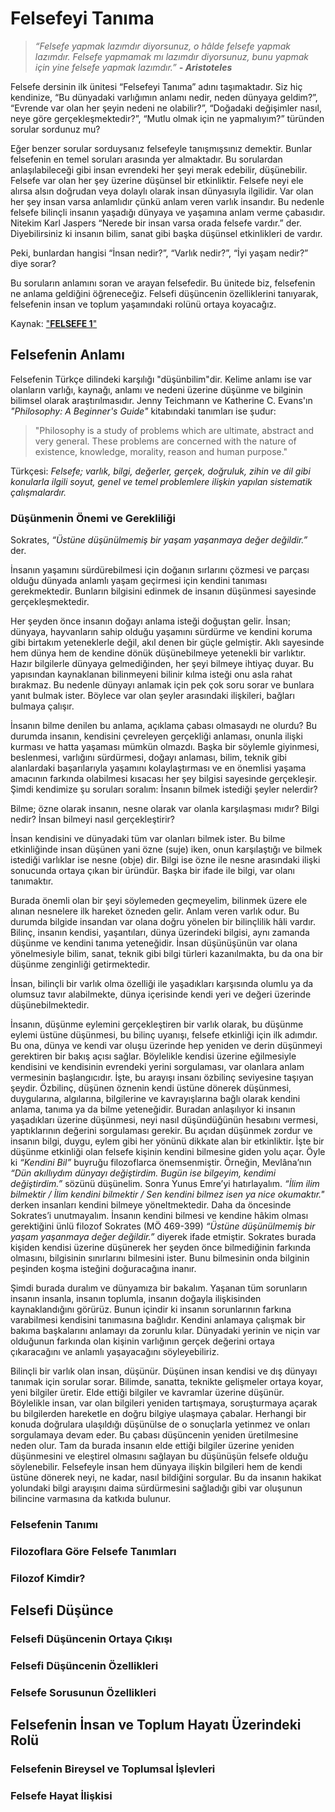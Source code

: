 # Felsefeyi Tanıma

> *“Felsefe yapmak lazımdır diyorsunuz, o hâlde felsefe yapmak lazımdır. Felsefe yapmamak mı lazımdır diyorsunuz, bunu yapmak için yine felsefe yapmak lazımdır.”* ***- Aristoteles***

Felsefe dersinin ilk ünitesi “Felsefeyi Tanıma” adını taşımaktadır. Siz hiç kendinize, “Bu dünyadaki varlığımın anlamı nedir, neden dünyaya geldim?”, “Evrende var olan her şeyin nedeni ne olabilir?”, “Doğadaki değişimler nasıl, neye göre gerçekleşmektedir?”, “Mutlu olmak için ne yapmalıyım?” türünden sorular sordunuz mu? 

Eğer benzer sorular sorduysanız felsefeyle tanışmışsınız demektir. Bunlar felsefenin en temel soruları arasında yer almaktadır. Bu sorulardan anlaşılabileceği gibi insan evrendeki her şeyi merak edebilir, düşünebilir. Felsefe var olan her şey üzerine düşünsel bir etkinliktir. Felsefe neyi ele alırsa alsın doğrudan veya dolaylı olarak insan dünyasıyla ilgilidir. Var olan her şey insan varsa anlamlıdır çünkü anlam veren varlık insandır. Bu nedenle felsefe bilinçli insanın yaşadığı dünyaya ve yaşamına anlam verme çabasıdır. Nitekim Karl Jaspers “Nerede bir insan varsa orada felsefe vardır.” der. Diyebilirsiniz ki insanın bilim, sanat gibi başka düşünsel etkinlikleri de vardır.

Peki, bunlardan hangisi “İnsan nedir?”, “Varlık nedir?”, “İyi yaşam nedir?” diye sorar?

Bu soruların anlamını soran ve arayan felsefedir. Bu ünitede biz, felsefenin ne anlama geldiğini öğreneceğiz. Felsefi düşüncenin özelliklerini tanıyarak, felsefenin insan ve toplum yaşamındaki rolünü ortaya koyacağız.

Kaynak: ["**FELSEFE 1**"](http://aok.meb.gov.tr/kitap/aol-kitap/Felsefe/felsefe-1/felsefe_1.pdf)

## Felsefenin Anlamı

Felsefenin Türkçe dilindeki karşılığı "düşünbilim"dir. Kelime anlamı ise var olanların varlığı, kaynağı, anlamı ve nedeni üzerine düşünme ve bilginin bilimsel olarak araştırılmasıdır. Jenny Teichmann ve Katherine C. Evans'ın *"Philosophy: A Beginner's Guide"* kitabındaki tanımları ise şudur:
> "Philosophy is a study of problems which are ultimate, abstract and very general. These problems are concerned with the nature of existence, knowledge, morality, reason and human purpose."

Türkçesi: *Felsefe; varlık, bilgi, değerler, gerçek, doğruluk, zihin ve dil gibi konularla ilgili soyut, genel ve temel problemlere ilişkin yapılan sistematik çalışmalardır.*

### Düşünmenin Önemi ve Gerekliliği

Sokrates, _“Üstüne düşünülmemiş bir yaşam yaşanmaya değer değildir.”_ der.

İnsanın yaşamını sürdürebilmesi için doğanın sırlarını çözmesi ve parçası olduğu dünyada anlamlı yaşam geçirmesi için kendini tanıması gerekmektedir. Bunların bilgisini edinmek de insanın düşünmesi sayesinde gerçekleşmektedir.

Her şeyden önce insanın doğayı anlama isteği doğuştan gelir. İnsan; dünyaya, hayvanların sahip olduğu yaşamını sürdürme ve kendini koruma gibi birtakım yeteneklerle değil, akıl denen bir güçle gelmiştir. Aklı sayesinde hem dünya hem de kendine dönük düşünebilmeye yetenekli bir varlıktır. Hazır bilgilerle dünyaya gelmediğinden, her şeyi bilmeye ihtiyaç duyar. Bu yapısından kaynaklanan bilinmeyeni bilinir kılma isteği onu asla rahat bırakmaz. Bu nedenle dünyayı anlamak için pek çok soru sorar ve bunlara yanıt bulmak ister. Böylece var olan şeyler arasındaki ilişkileri, bağları bulmaya çalışır.

İnsanın bilme denilen bu anlama, açıklama çabası olmasaydı ne olurdu? Bu durumda insanın, kendisini
çevreleyen gerçekliği anlaması, onunla ilişki kurması ve hatta yaşaması mümkün olmazdı. Başka bir söylemle giyinmesi, beslenmesi, varlığını sürdürmesi, doğayı anlaması, bilim, teknik gibi alanlardaki başarılarıyla yaşamını kolaylaştırması ve en önemlisi yaşama amacının farkında olabilmesi kısacası her şey bilgisi sayesinde gerçekleşir. Şimdi kendimize şu soruları soralım: İnsanın bilmek istediği şeyler nelerdir?

Bilme; özne olarak insanın, nesne olarak var olanla karşılaşması mıdır?
Bilgi nedir? İnsan bilmeyi nasıl gerçekleştirir?

İnsan kendisini ve dünyadaki tüm var olanları bilmek ister. Bu bilme etkinliğinde insan düşünen yani özne (suje) iken, onun karşılaştığı ve bilmek istediği varlıklar ise nesne (obje) dir. Bilgi ise özne ile nesne arasındaki ilişki sonucunda ortaya çıkan bir üründür. Başka bir ifade ile bilgi, var olanı tanımaktır.

Burada önemli olan bir şeyi söylemeden geçmeyelim, bilinmek üzere ele alınan nesnelere ilk hareket özneden gelir. Anlam veren varlık odur. Bu durumda bilgide insandan var olana doğru yönelen bir bilinçlilik hâli vardır. Bilinç, insanın kendisi, yaşantıları, dünya üzerindeki bilgisi, aynı zamanda düşünme ve kendini tanıma yeteneğidir. İnsan düşünüşünün var olana yönelmesiyle bilim, sanat, teknik gibi bilgi türleri kazanılmakta, bu da ona bir düşünme zenginliği getirmektedir.

İnsan, bilinçli bir varlık olma özelliği ile yaşadıkları karşısında olumlu ya da olumsuz tavır alabilmekte, dünya içerisinde kendi yeri ve değeri üzerinde düşünebilmektedir.

İnsanın, düşünme eylemini gerçekleştiren bir varlık olarak, bu düşünme eylemi üstüne düşünmesi, bu bilinç uyanışı, felsefe etkinliği için ilk adımdır. Bu ona, dünya ve kendi var oluşu üzerinde hep yeniden ve derin düşünmeyi gerektiren bir bakış açısı sağlar. Böylelikle kendisi üzerine eğilmesiyle kendisini ve kendisinin evrendeki yerini sorgulaması, var olanlara anlam vermesinin başlangıcıdır. İşte, bu arayışı insanı özbilinç seviyesine taşıyan şeydir. Özbilinç, düşünen öznenin kendi üstüne dönerek düşünmesi, duygularına, algılarına, bilgilerine ve kavrayışlarına bağlı olarak kendini anlama, tanıma ya da bilme yeteneğidir. Buradan anlaşılıyor ki insanın yaşadıkları üzerine düşünmesi, neyi nasıl düşündüğünün hesabını vermesi, yaptıklarının değerini sorgulaması gerekir. Bu açıdan düşünmek zordur ve insanın bilgi, duygu, eylem gibi her yönünü dikkate alan bir etkinliktir. İşte bir düşünme etkinliği olan felsefe kişinin kendini bilmesine giden yolu açar. Öyle ki _“Kendini Bil”_ buyruğu filozoflarca önemsenmiştir. Örneğin, Mevlâna’nın _“Dün akıllıydım dünyayı değiştirdim. Bugün ise bilgeyim, kendimi değiştirdim.”_ sözünü düşünelim. Sonra Yunus Emre’yi hatırlayalım. _“İlim ilim bilmektir / İlim kendini bilmektir / Sen kendini bilmez isen ya nice okumaktır."_ derken insanları kendini bilmeye yöneltmektedir. Daha da öncesinde Sokrates’i unutmayalım. İnsanın kendini bilmesi ve kendine hâkim olması gerektiğini ünlü filozof Sokrates (MÖ 469-399) _“Üstüne düşünülmemiş bir yaşam yaşanmaya değer değildir.”_ diyerek ifade etmiştir. Sokrates burada kişiden kendisi üzerine düşünerek her şeyden önce bilmediğinin farkında olmasını, bilgisinin sınırlarını bilmesini ister. Bunu bilmesinin onda bilginin peşinden koşma isteğini doğuracağına inanır.

Şimdi burada duralım ve dünyamıza bir bakalım. Yaşanan tüm sorunların insanın insanla, insanın toplumla, insanın doğayla ilişkisinden kaynaklandığını görürüz. Bunun içindir ki insanın sorunlarının farkına varabilmesi kendisini tanımasına bağlıdır. Kendini anlamaya çalışmak bir bakıma başkalarını anlamayı da zorunlu kılar. Dünyadaki yerinin ve niçin var olduğunun farkında olan kişinin varlığının gerçek değerini ortaya çıkaracağını ve anlamlı yaşayacağını söyleyebiliriz. 

Bilinçli bir varlık olan insan, düşünür. Düşünen insan kendisi ve dış dünyayı tanımak için sorular sorar. Bilimde, sanatta, teknikte gelişmeler ortaya koyar, yeni bilgiler üretir. Elde ettiği bilgiler ve kavramlar üzerine düşünür. Böylelikle insan, var olan bilgileri yeniden tartışmaya, soruşturmaya açarak bu bilgilerden hareketle en doğru bilgiye ulaşmaya çabalar. Herhangi bir konuda doğrulara ulaşıldığı düşünülse de o sonuçlarla yetinmez ve onları sorgulamaya devam eder. Bu çabası düşüncenin yeniden üretilmesine neden olur. Tam da burada insanın elde ettiği bilgiler üzerine yeniden düşünmesini ve eleştirel olmasını sağlayan bu düşünüşün felsefe olduğu söylenebilir. Felsefeyle insan hem dünyaya ilişkin bilgileri hem de kendi üstüne dönerek neyi, ne kadar, nasıl bildiğini sorgular. Bu da insanın hakikat yolundaki bilgi arayışını daima sürdürmesini sağladığı gibi var oluşunun bilincine varmasına da katkıda bulunur.

### Felsefenin Tanımı

### Filozoflara Göre Felsefe Tanımları

### Filozof Kimdir?

## Felsefi Düşünce

### Felsefi Düşüncenin Ortaya Çıkışı

### Felsefi Düşüncenin Özellikleri

### Felsefe Sorusunun Özellikleri

## Felsefenin İnsan ve Toplum Hayatı Üzerindeki Rolü

### Felsefenin Bireysel ve Toplumsal İşlevleri

### Felsefe Hayat İlişkisi
